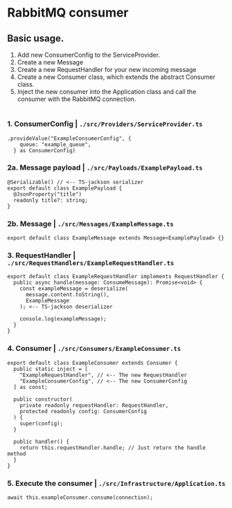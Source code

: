 # RabbitMQ consumer

## Basic usage.

1. Add new ConsumerConfig to the ServiceProvider.
2. Create a new Message
3. Create a new RequestHandler for your new incoming message
4. Create a new Consumer class, which extends the abstract Consumer class.
5. Inject the new consumer into the Application class and call the consumer with the RabbitMQ connection.

#

### 1. ConsumerConfig | `./src/Providers/ServiceProvider.ts`

```
.provideValue("ExampleConsumerConfig", {
    queue: "example_queue",
  } as ConsumerConfig)
```

### 2a. Message payload | `./src/Payloads/ExamplePayload.ts`

```
@Serializable() // <-- TS-jackson serializer
export default class ExamplePayload {
  @JsonProperty("title")
  readonly title?: string;
}
```

### 2b. Message | `./src/Messages/ExampleMessage.ts`

```
export default class ExampleMessage extends Message<ExamplePayload> {}
```

### 3. RequestHandler | `./src/RequestHandlers/ExampleRequestHandler.ts`

```
export default class ExampleRequestHandler implements RequestHandler {
  public async handle(message: ConsumeMessage): Promise<void> {
    const exampleMessage = deserialize(
      message.content.toString(),
      ExampleMessage
    ); <-- TS-jackson deserializer

    console.log(exampleMessage);
  }
}
```

### 4. Consumer | `./src/Consumers/ExampleConsumer.ts`

```
export default class ExampleConsumer extends Consumer {
  public static inject = [
    "ExampleRequestHandler", // <-- The new RequestHandler
    "ExampleConsumerConfig", // <-- The new ConsumerConfig
  ] as const;

  public constructor(
    private readonly requestHandler: RequestHandler,
    protected readonly config: ConsumerConfig
  ) {
    super(config);
  }

  public handler() {
    return this.requestHandler.handle; // Just return the handle method
  }
}
```

### 5. Execute the consumer | `./src/Infrastructure/Application.ts`

```
await this.exampleConsumer.consume(connection);
```
